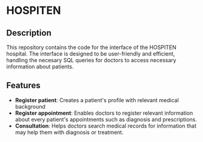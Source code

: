 # HOSPITEN

## Description

This repository contains the code for the interface of the HOSPITEN hospital. The interface is designed to be user-friendly and efficient, handling the necesary SQL queries for doctors to access necessary information about patients.

## Features

- **Register patient**: Creates a patient's profile with relevant medical background
- **Register appointment**: Enables doctors to register relevant information about every patient's appointments such as diagnosis and prescriptions.
- **Consultation**: Helps doctors search medical records for information that may help them with diagnosis or treatment.
